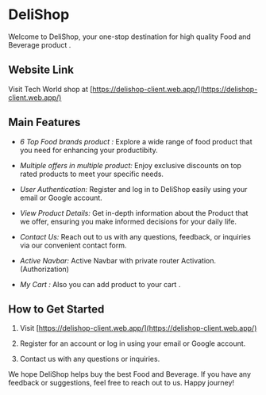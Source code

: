 # DeliShop

Welcome to DeliShop, your one-stop destination for high quality Food and Beverage product .

## Website Link

Visit Tech World shop at [https://delishop-client.web.app/](https://delishop-client.web.app/)

## Main Features

- *6 Top Food brands product :* Explore a wide range of food product that you need for enhancing your productibity.

- *Multiple offers in multiple product:* Enjoy exclusive discounts on top rated products to meet your specific needs.

- *User Authentication:* Register and log in to DeliShop easily using your email or Google account.

- *View Product Details:* Get in-depth information about the Product that we offer, ensuring you make informed decisions for your daily life.

- *Contact Us:* Reach out to us with any questions, feedback, or inquiries via our convenient contact form.

- *Active Navbar:* Active Navbar with private router Activation. (Authorization)

- *My Cart :* Also you can add product to your cart .

## How to Get Started

1. Visit [https://delishop-client.web.app/](https://delishop-client.web.app/)
2. Register for an account or log in using your email or Google account.

3. Contact us with any questions or inquiries.

We hope DeliShop helps buy the  best Food and Beverage. If you have any feedback or suggestions, feel free to reach out to us. Happy journey!


